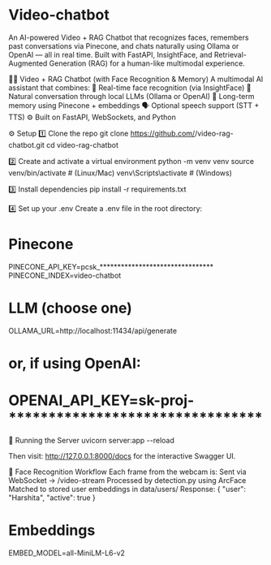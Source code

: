 # Video-chatbot
An AI-powered Video + RAG Chatbot that recognizes faces, remembers past conversations via Pinecone, and chats naturally using Ollama or OpenAI — all in real time. Built with FastAPI, InsightFace, and Retrieval-Augmented Generation (RAG) for a human-like multimodal experience.

🧠🎥 Video + RAG Chatbot (with Face Recognition & Memory)
A multimodal AI assistant that combines:
🎥 Real-time face recognition (via InsightFace)
💬 Natural conversation through local LLMs (Ollama or OpenAI)
🧩 Long-term memory using Pinecone + embeddings
🗣️ Optional speech support (STT + TTS)
⚙️ Built on FastAPI, WebSockets, and Python

⚙️ Setup
1️⃣ Clone the repo
git clone https://github.com/<your-username>/video-rag-chatbot.git
cd video-rag-chatbot

2️⃣ Create and activate a virtual environment
python -m venv venv
source venv/bin/activate   # (Linux/Mac)
venv\Scripts\activate      # (Windows)

3️⃣ Install dependencies
pip install -r requirements.txt

4️⃣ Set up your .env
Create a .env file in the root directory:
# Pinecone
PINECONE_API_KEY=pcsk_********************************
PINECONE_INDEX=video-chatbot
# LLM (choose one)
OLLAMA_URL=http://localhost:11434/api/generate
# or, if using OpenAI:
# OPENAI_API_KEY=sk-proj-********************************

🚀 Running the Server
uvicorn server:app --reload

Then visit:
http://127.0.0.1:8000/docs
for the interactive Swagger UI.


📸 Face Recognition Workflow
Each frame from the webcam is:
Sent via WebSocket → /video-stream
Processed by detection.py using ArcFace
Matched to stored user embeddings in data/users/
Response: { "user": "Harshita", "active": true }





# Embeddings
EMBED_MODEL=all-MiniLM-L6-v2
